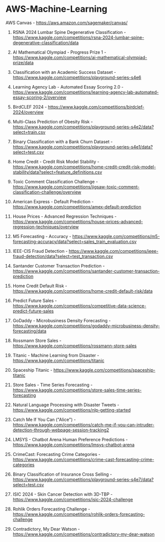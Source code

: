 # AWS-Machine-Learning


AWS Canvas - https://aws.amazon.com/sagemaker/canvas/


1. RSNA 2024 Lumbar Spine Degenerative Classification - https://www.kaggle.com/competitions/rsna-2024-lumbar-spine-degenerative-classification/data

2. AI Mathematical Olympiad - Progress Prize 1 - https://www.kaggle.com/competitions/ai-mathematical-olympiad-prize/data

3. Classification with an Academic Success Dataset - https://www.kaggle.com/competitions/playground-series-s4e6

4. Learning Agency Lab - Automated Essay Scoring 2.0 - https://www.kaggle.com/competitions/learning-agency-lab-automated-essay-scoring-2/overview

5. BirdCLEF 2024 - https://www.kaggle.com/competitions/birdclef-2024/overview

6. Multi-Class Prediction of Obesity Risk - https://www.kaggle.com/competitions/playground-series-s4e2/data?select=train.csv

7. Binary Classification with a Bank Churn Dataset - https://www.kaggle.com/competitions/playground-series-s4e1/data?select=test.csv

8. Home Credit - Credit Risk Model Stability - https://www.kaggle.com/competitions/home-credit-credit-risk-model-stability/data?select=feature_definitions.csv

9. Toxic Comment Classification Challenge - https://www.kaggle.com/competitions/jigsaw-toxic-comment-classification-challenge/overview

10. American Express - Default Prediction - https://www.kaggle.com/competitions/amex-default-prediction

11. House Prices - Advanced Regression Techniques - https://www.kaggle.com/competitions/house-prices-advanced-regression-techniques/overview

13. M5 Forecasting - Accuracy - https://www.kaggle.com/competitions/m5-forecasting-accuracy/data?select=sales_train_evaluation.csv

14. IEEE-CIS Fraud Detection - https://www.kaggle.com/competitions/ieee-fraud-detection/data?select=test_transaction.csv

15. Santander Customer Transaction Prediction - https://www.kaggle.com/competitions/santander-customer-transaction-prediction

16. Home Credit Default Risk - https://www.kaggle.com/competitions/home-credit-default-risk/data

17. Predict Future Sales - https://www.kaggle.com/competitions/competitive-data-science-predict-future-sales

18. GoDaddy - Microbusiness Density Forecasting - https://www.kaggle.com/competitions/godaddy-microbusiness-density-forecasting/data

19. Rossmann Store Sales - https://www.kaggle.com/competitions/rossmann-store-sales

20. Titanic - Machine Learning from Disaster - https://www.kaggle.com/competitions/titanic

21. Spaceship Titanic - https://www.kaggle.com/competitions/spaceship-titanic

22. Store Sales - Time Series Forecasting - https://www.kaggle.com/competitions/store-sales-time-series-forecasting

23. Natural Language Processing with Disaster Tweets - https://www.kaggle.com/competitions/nlp-getting-started

24. Catch Me If You Can ("Alice") - https://www.kaggle.com/competitions/catch-me-if-you-can-intruder-detection-through-webpage-session-tracking2

25. LMSYS - Chatbot Arena Human Preference Predictions - https://www.kaggle.com/competitions/lmsys-chatbot-arena

26. CrimeCast: Forecasting Crime Categories - https://www.kaggle.com/competitions/crime-cast-forecasting-crime-categories

27. Binary Classification of Insurance Cross Selling - https://www.kaggle.com/competitions/playground-series-s4e7/data?select=test.csv

28. ISIC 2024 - Skin Cancer Detection with 3D-TBP - https://www.kaggle.com/competitions/isic-2024-challenge

29. Rohlik Orders Forecasting Challenge - https://www.kaggle.com/competitions/rohlik-orders-forecasting-challenge

30. Contradictory, My Dear Watson - https://www.kaggle.com/competitions/contradictory-my-dear-watson

